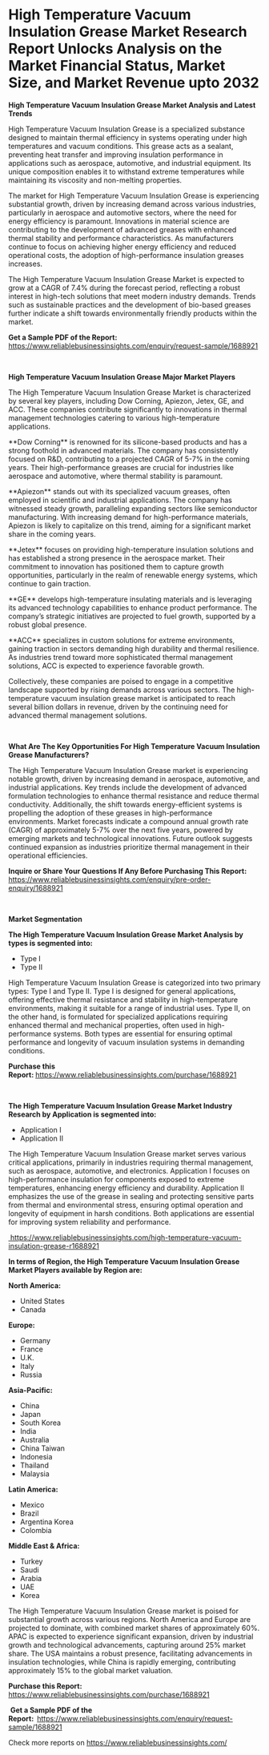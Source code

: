 <p><h1>High Temperature Vacuum Insulation Grease Market Research Report Unlocks Analysis on the Market Financial Status, Market Size, and Market Revenue upto 2032</h1></p><p><strong>High Temperature Vacuum Insulation Grease Market Analysis and Latest Trends</strong></p>
<p><p>High Temperature Vacuum Insulation Grease is a specialized substance designed to maintain thermal efficiency in systems operating under high temperatures and vacuum conditions. This grease acts as a sealant, preventing heat transfer and improving insulation performance in applications such as aerospace, automotive, and industrial equipment. Its unique composition enables it to withstand extreme temperatures while maintaining its viscosity and non-melting properties.</p><p>The market for High Temperature Vacuum Insulation Grease is experiencing substantial growth, driven by increasing demand across various industries, particularly in aerospace and automotive sectors, where the need for energy efficiency is paramount. Innovations in material science are contributing to the development of advanced greases with enhanced thermal stability and performance characteristics. As manufacturers continue to focus on achieving higher energy efficiency and reduced operational costs, the adoption of high-performance insulation greases increases.</p><p>The High Temperature Vacuum Insulation Grease Market is expected to grow at a CAGR of 7.4% during the forecast period, reflecting a robust interest in high-tech solutions that meet modern industry demands. Trends such as sustainable practices and the development of bio-based greases further indicate a shift towards environmentally friendly products within the market.</p></p>
<p><strong>Get a Sample PDF of the Report:&nbsp;</strong> <a href="https://www.reliablebusinessinsights.com/enquiry/request-sample/1688921?utm_campaign=1789&utm_medium=2&utm_source=Github&utm_content=ia&utm_term=26032025&utm_id=high-temperature-vacuum-insulation-grease">https://www.reliablebusinessinsights.com/enquiry/request-sample/1688921</a></p>
<p>&nbsp;</p>
<p><strong>High Temperature Vacuum Insulation Grease Major Market Players</strong></p>
<p><p>The High Temperature Vacuum Insulation Grease Market is characterized by several key players, including Dow Corning, Apiezon, Jetex, GE, and ACC. These companies contribute significantly to innovations in thermal management technologies catering to various high-temperature applications.</p><p>**Dow Corning** is renowned for its silicone-based products and has a strong foothold in advanced materials. The company has consistently focused on R&D, contributing to a projected CAGR of 5-7% in the coming years. Their high-performance greases are crucial for industries like aerospace and automotive, where thermal stability is paramount.</p><p>**Apiezon** stands out with its specialized vacuum greases, often employed in scientific and industrial applications. The company has witnessed steady growth, paralleling expanding sectors like semiconductor manufacturing. With increasing demand for high-performance materials, Apiezon is likely to capitalize on this trend, aiming for a significant market share in the coming years.</p><p>**Jetex** focuses on providing high-temperature insulation solutions and has established a strong presence in the aerospace market. Their commitment to innovation has positioned them to capture growth opportunities, particularly in the realm of renewable energy systems, which continue to gain traction.</p><p>**GE** develops high-temperature insulating materials and is leveraging its advanced technology capabilities to enhance product performance. The company’s strategic initiatives are projected to fuel growth, supported by a robust global presence.</p><p>**ACC** specializes in custom solutions for extreme environments, gaining traction in sectors demanding high durability and thermal resilience. As industries trend toward more sophisticated thermal management solutions, ACC is expected to experience favorable growth.</p><p>Collectively, these companies are poised to engage in a competitive landscape supported by rising demands across various sectors. The high-temperature vacuum insulation grease market is anticipated to reach several billion dollars in revenue, driven by the continuing need for advanced thermal management solutions.</p></p>
<p>&nbsp;</p>
<p><strong>What Are The Key Opportunities For High Temperature Vacuum Insulation Grease Manufacturers?</strong></p>
<p><p>The High Temperature Vacuum Insulation Grease market is experiencing notable growth, driven by increasing demand in aerospace, automotive, and industrial applications. Key trends include the development of advanced formulation technologies to enhance thermal resistance and reduce thermal conductivity. Additionally, the shift towards energy-efficient systems is propelling the adoption of these greases in high-performance environments. Market forecasts indicate a compound annual growth rate (CAGR) of approximately 5-7% over the next five years, powered by emerging markets and technological innovations. Future outlook suggests continued expansion as industries prioritize thermal management in their operational efficiencies.</p></p>
<p><strong>Inquire or Share Your Questions If Any Before Purchasing This Report:</strong> <a href="https://www.reliablebusinessinsights.com/enquiry/pre-order-enquiry/1688921?utm_campaign=1789&utm_medium=2&utm_source=Github&utm_content=ia&utm_term=26032025&utm_id=high-temperature-vacuum-insulation-grease">https://www.reliablebusinessinsights.com/enquiry/pre-order-enquiry/1688921</a></p>
<p>&nbsp;</p>
<p><strong>Market Segmentation</strong></p>
<p><strong>The High Temperature Vacuum Insulation Grease Market Analysis by types is segmented into:</strong></p>
<p><ul><li>Type I</li><li>Type II</li></ul></p>
<p><p>High Temperature Vacuum Insulation Grease is categorized into two primary types: Type I and Type II. Type I is designed for general applications, offering effective thermal resistance and stability in high-temperature environments, making it suitable for a range of industrial uses. Type II, on the other hand, is formulated for specialized applications requiring enhanced thermal and mechanical properties, often used in high-performance systems. Both types are essential for ensuring optimal performance and longevity of vacuum insulation systems in demanding conditions.</p></p>
<p><strong>Purchase this Report:&nbsp;</strong><a href="https://www.reliablebusinessinsights.com/purchase/1688921?utm_campaign=1789&utm_medium=2&utm_source=Github&utm_content=ia&utm_term=26032025&utm_id=high-temperature-vacuum-insulation-grease">https://www.reliablebusinessinsights.com/purchase/1688921</a></p>
<p>&nbsp;</p>
<p><strong>The High Temperature Vacuum Insulation Grease Market Industry Research by Application is segmented into:</strong></p>
<p><ul><li>Application I</li><li>Application II</li></ul></p>
<p><p>The High Temperature Vacuum Insulation Grease market serves various critical applications, primarily in industries requiring thermal management, such as aerospace, automotive, and electronics. Application I focuses on high-performance insulation for components exposed to extreme temperatures, enhancing energy efficiency and durability. Application II emphasizes the use of the grease in sealing and protecting sensitive parts from thermal and environmental stress, ensuring optimal operation and longevity of equipment in harsh conditions. Both applications are essential for improving system reliability and performance.</p></p>
<p><a href="https://www.reliablebusinessinsights.com/high-temperature-vacuum-insulation-grease-r1688921?utm_campaign=1789&utm_medium=2&utm_source=Github&utm_content=ia&utm_term=26032025&utm_id=high-temperature-vacuum-insulation-grease">&nbsp;https://www.reliablebusinessinsights.com/high-temperature-vacuum-insulation-grease-r1688921</a></p>
<p><strong>In terms of Region, the High Temperature Vacuum Insulation Grease Market Players available by Region are:</strong></p>
<p>
    <p> <strong> North America: </strong>
        <ul>
            <li>United States</li>
            <li>Canada</li>
        </ul>
        </p> 
    <p> <strong> Europe: </strong>
        <ul>
            <li>Germany</li>
            <li>France</li>
            <li>U.K.</li>
            <li>Italy</li>
            <li>Russia</li>
        </ul>
        </p> 
    <p> <strong> Asia-Pacific: </strong>
        <ul>
            <li>China</li>
            <li>Japan</li>
            <li>South Korea</li>
            <li>India</li>
            <li>Australia</li>
            <li>China Taiwan</li>
            <li>Indonesia</li>
            <li>Thailand</li>
            <li>Malaysia</li>
        </ul>
        </p> 
    <p> <strong> Latin America: </strong>
        <ul>
            <li>Mexico</li>
            <li>Brazil</li>
            <li>Argentina Korea</li>
            <li>Colombia</li>
        </ul>
        </p> 
    <p> <strong> Middle East & Africa: </strong>
        <ul>
            <li>Turkey</li>
            <li>Saudi</li>
            <li>Arabia</li>
            <li>UAE</li>
            <li>Korea</li>
        </ul>
    </p>
    </p>
<p><p>The High Temperature Vacuum Insulation Grease market is poised for substantial growth across various regions. North America and Europe are projected to dominate, with combined market shares of approximately 60%. APAC is expected to experience significant expansion, driven by industrial growth and technological advancements, capturing around 25% market share. The USA maintains a robust presence, facilitating advancements in insulation technologies, while China is rapidly emerging, contributing approximately 15% to the global market valuation.</p></p>
<p><strong>Purchase this Report: </strong><a href="https://www.reliablebusinessinsights.com/purchase/1688921?utm_campaign=1789&utm_medium=2&utm_source=Github&utm_content=ia&utm_term=26032025&utm_id=high-temperature-vacuum-insulation-grease">https://www.reliablebusinessinsights.com/purchase/1688921</a></p>
<p>&nbsp;<strong>Get a Sample PDF of the Report:&nbsp;&nbsp;</strong><a href="https://www.reliablebusinessinsights.com/enquiry/request-sample/1688921?utm_campaign=1789&utm_medium=2&utm_source=Github&utm_content=ia&utm_term=26032025&utm_id=high-temperature-vacuum-insulation-grease">https://www.reliablebusinessinsights.com/enquiry/request-sample/1688921</a></p>
<p><strong></strong></p>
<p>Check more reports on <a href="https://www.reliablebusinessinsights.com/?utm_campaign=1789&utm_medium=2&utm_source=Github&utm_content=ia&utm_term=26032025&utm_id=high-temperature-vacuum-insulation-grease">https://www.reliablebusinessinsights.com/</a></p>